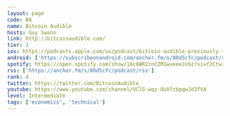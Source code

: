 ```yaml
---
layout: page
code: BA
name: Bitcoin Audible
hosts: Guy Swann
link: http://bitcoinaudible.com/
tier: 1
ios: https://podcasts.apple.com/us/podcast/bitcoin-audible-previously-the-cryptoconomy/id1359544516
android: ['https://subscribeonandroid.com/anchor.fm/s/80d5cfc/podcast/rss']
spotify: https://open.spotify.com/show/16c6WR2znCZM1wveeeJoSz?si=Y3CtwrzSQYGekbBUtllPmQ
rss: ['https://anchor.fm/s/80d5cfc/podcast/rss']
rank: 4
twitter: https://twitter.com/BitcoinAudible
youtube: https://www.youtube.com/channel/UClG-wqz-OuXfzbpqwJd3fVA
level: Intermediate
tags: ['economics', 'technical']
---
```

